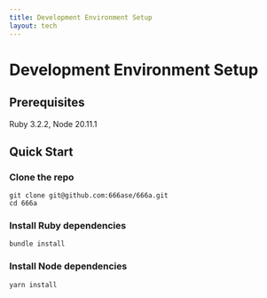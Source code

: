 ```yaml
---
title: Development Environment Setup
layout: tech
---
```


# Development Environment Setup

## Prerequisites

Ruby 3.2.2, Node 20.11.1

## Quick Start

### Clone the repo

```
git clone git@github.com:666ase/666a.git
cd 666a
```

### Install Ruby dependencies

```
bundle install
```

### Install Node dependencies

```
yarn install
```